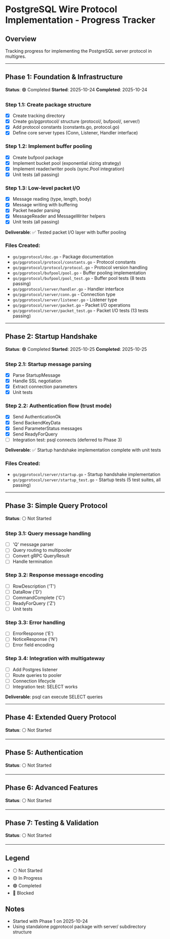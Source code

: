# PostgreSQL Wire Protocol Implementation - Progress Tracker

## Overview
Tracking progress for implementing the PostgreSQL server protocol in multigres.

---

## Phase 1: Foundation & Infrastructure
**Status**: 🟢 Completed
**Started**: 2025-10-24
**Completed**: 2025-10-24

### Step 1.1: Create package structure
- [x] Create tracking directory
- [x] Create go/pgprotocol/ structure (protocol/, bufpool/, server/)
- [x] Add protocol constants (constants.go, protocol.go)
- [x] Define core server types (Conn, Listener, Handler interface)

### Step 1.2: Implement buffer pooling
- [x] Create bufpool package
- [x] Implement bucket pool (exponential sizing strategy)
- [x] Implement reader/writer pools (sync.Pool integration)
- [x] Unit tests (all passing)

### Step 1.3: Low-level packet I/O
- [x] Message reading (type, length, body)
- [x] Message writing with buffering
- [x] Packet header parsing
- [x] MessageReader and MessageWriter helpers
- [x] Unit tests (all passing)

**Deliverable**: ✅ Tested packet I/O layer with buffer pooling

### Files Created:
- `go/pgprotocol/doc.go` - Package documentation
- `go/pgprotocol/protocol/constants.go` - Protocol constants
- `go/pgprotocol/protocol/protocol.go` - Protocol version handling
- `go/pgprotocol/bufpool/pool.go` - Buffer pooling implementation
- `go/pgprotocol/bufpool/pool_test.go` - Buffer pool tests (8 tests passing)
- `go/pgprotocol/server/handler.go` - Handler interface
- `go/pgprotocol/server/conn.go` - Connection type
- `go/pgprotocol/server/listener.go` - Listener type
- `go/pgprotocol/server/packet.go` - Packet I/O operations
- `go/pgprotocol/server/packet_test.go` - Packet I/O tests (13 tests passing)

---

## Phase 2: Startup Handshake
**Status**: 🟢 Completed
**Started**: 2025-10-25
**Completed**: 2025-10-25

### Step 2.1: Startup message parsing
- [x] Parse StartupMessage
- [x] Handle SSL negotiation
- [x] Extract connection parameters
- [x] Unit tests

### Step 2.2: Authentication flow (trust mode)
- [x] Send AuthenticationOk
- [x] Send BackendKeyData
- [x] Send ParameterStatus messages
- [x] Send ReadyForQuery
- [ ] Integration test: psql connects (deferred to Phase 3)

**Deliverable**: ✅ Startup handshake implementation complete with unit tests

### Files Created:
- `go/pgprotocol/server/startup.go` - Startup handshake implementation
- `go/pgprotocol/server/startup_test.go` - Startup tests (5 test suites, all passing)

---

## Phase 3: Simple Query Protocol
**Status**: ⚪ Not Started

### Step 3.1: Query message handling
- [ ] 'Q' message parser
- [ ] Query routing to multipooler
- [ ] Convert gRPC QueryResult
- [ ] Handle termination

### Step 3.2: Response message encoding
- [ ] RowDescription ('T')
- [ ] DataRow ('D')
- [ ] CommandComplete ('C')
- [ ] ReadyForQuery ('Z')
- [ ] Unit tests

### Step 3.3: Error handling
- [ ] ErrorResponse ('E')
- [ ] NoticeResponse ('N')
- [ ] Error field encoding

### Step 3.4: Integration with multigateway
- [ ] Add Postgres listener
- [ ] Route queries to pooler
- [ ] Connection lifecycle
- [ ] Integration test: SELECT works

**Deliverable**: psql can execute SELECT queries

---

## Phase 4: Extended Query Protocol
**Status**: ⚪ Not Started

---

## Phase 5: Authentication
**Status**: ⚪ Not Started

---

## Phase 6: Advanced Features
**Status**: ⚪ Not Started

---

## Phase 7: Testing & Validation
**Status**: ⚪ Not Started

---

## Legend
- ⚪ Not Started
- 🟡 In Progress
- 🟢 Completed
- 🔴 Blocked

## Notes
- Started with Phase 1 on 2025-10-24
- Using standalone pgprotocol package with server/ subdirectory structure
